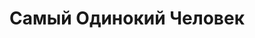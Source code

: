 ---
draft: false
slug: samyi-odinokii-chelovek-cb4f36ed
title: Самый Одинокий Человек
type: books
params:
  authors:
  - Sarah Winman
  bookTitle: Самый Одинокий Человек
  book_description: 'В 2011 году дебютный роман английской актрисы Сары Уинман "Когда
    бог был кроликом" стал настоящей сенсацией. Эта "безукоризненно точная и хватающая
    за душу, в равной мере комичная и трагичная" история была переведена на несколько
    десятков языков и разошлась по всему миру многомиллионным тиражом. Во втором романе
    - "Дивная книга истин" - Уинман исследовала территорию магического реализма, и
    не менее успешно. А "Самый одинокий человек" начинается с рождественской лотереи:
    выиграв главный приз, Дора Джадд выбирает не бутылку виски, как советует муж,
    а репродукцию "Подсолнухов" Ван Гога; Дора верит, что в жизни мужчин тоже есть
    место красоте. А потом у Доры рождается сын, Эллис. И у Эллиса появляется друг
    Майкл. И однажды летом эти два закадычных приятеля едут в Прованс, где в их жизнь
    входит красавица Энни… Впервые на русском -"короткий роман невероятной эмоциональной
    силы" (Independent), "настоящее чудо, полное любви, томления и боли утраты" (Sunday
    Express).'
  cover: https://images-na.ssl-images-amazon.com/images/S/compressed.photo.goodreads.com/books/1543234236i/42957757.jpg
  isbn: '9785389140301'
  languages:
  - Русский
  goodreads_link: https://www.goodreads.com/book/show/42957757
  page_count: '240'
  publication_year: '2018'
  publishers:
  - Azbuka
  russian_audioversion: 'no'
  russian_translation_status: exists
  short_book_description: В 2011 году дебютный роман английской актрисы Сары Уинман
    "Когда бог был кроликом" стал настоящей сенсацией. Эта "безукоризненно точная
    и хватающая за душу, в равной мере комичная и трагичная"...
  tags:
  - LGBTQ+
  - adult fiction
  - audiobook
  - contemporary
  - fiction
  - friendship
  - historical fiction
  - literary fiction
  - queer
  - romance
---